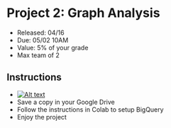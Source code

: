 # Project 2: Graph Analysis
* Released: 04/16
* Due: 05/02 10AM
* Value: 5% of your grade
* Max team of 2

## Instructions
* [![Alt text](https://colab.research.google.com/assets/colab-badge.svg)](https://colab.research.google.com/github/w4111/project2_s19/blob/master/Project2_s19_colab.ipynb)
* Save a copy in your Google Drive
* Follow the instructions in Colab to setup BigQuery
* Enjoy the project

